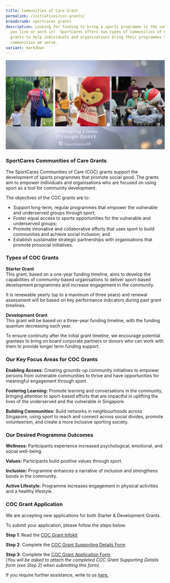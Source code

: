 ```yaml
---
title: Communities of Care Grant
permalink: /initiatives/coc-grants/
breadcrumb: sportcares grants
description: Looking for funding to bring a sports programme to the community
  you live or work in?  SportCares offers two types of Communities of Care (COC)
  grants to help individuals and organisations bring their programmes to the
  communities we serve.
variant: markdown
---
```

![](/images/26952937-3300-494A-8AB4-CD414CD75B83.png)

### SportCares Communities of Care Grants

The SportCares Communities of Care (COC) grants support the development of sports programmes that promote social good. The grants aim to empower individuals and organisations who are focused on using sport as a tool for community development. 

The objectives of the COC grants are to:
* Support long-term, regular programmes that empower the vulnerable and underserved groups through sport;
* Foster equal access to sports opportunities for the vulnerable and underserved groups;
* Promote innovative and collaborative efforts that uses sport to build communities and achieve social inclusion; and
* Establish sustainable strategic partnerships with organisations that promote prosocial initiatives.

### Types of COC Grants


__Starter Grant__  
This grant, based on a one-year funding timeline, aims to develop the capabilities of community-based organisations to deliver sport-based development programmes and increase engagement in the community. 

It is renewable yearly (up to a maximum of three years) and renewal assessment will be based on key performance indicators during past grant timelines. 


__Development Grant__                                                                               
This grant will be based on a three-year funding timeline, with the funding quantum decreasing each year. 

To ensure continuity after the initial grant timeline, we encourage potential grantees to bring on board corporate partners or donors who can work with them to provide longer term funding support.

### Our Key Focus Areas for COC Grants                                              

__Enabling Access:__ Creating grounds-up community initiatives to empower persons from vulnerable communities to thrive and have opportunities for meaningful engagement through sport.

__Fostering Learning:__ Promote learning and conversations in the community, bringing attention to sport-based efforts that are impactful in uplifting the lives of the underserved and the vulnerable in Singapore.

__Building Communities:__ Build networks in neighbourhoods across Singapore, using sport to reach and connect across social divides, promote volunteerism, and create a more inclusive sporting society.

### Our Desired Programme Outcomes                                  
__Wellness:__ Participants experience increased psychological, emotional, and social well-being. 

__Values:__ Participants build positive values through sport. 

__Inclusion:__ Programme enhances a narrative of inclusion and strengthens bonds in the community. 

__Active Lifestyle:__ Programme increases engagement in physical activities and a healthy lifestyle. 



### COC Grant Application

We are accepting new applications for both Starter & Development Grants.

To submit your application, please follow the steps below. 

__Step 1__: Read the [COC Grant Infokit](https://go.gov.sg/infokit-for-potential-grantees)

__Step 2__: Complete the [COC Grant Supporting Details Form](https://go.gov.sg/coc-grant-application-form-supporting-details)

__Step 3__: Complete the [COC Grant Application Form](https://form.gov.sg/61e14d9b80623800132494fd )  
(*You will be asked to attach the completed COC Grant Supporting Details form (see Step 2) when submitting this form)*

If you require further assistance, write to us [here.](mailto:sportcares@sport.gov.sg)